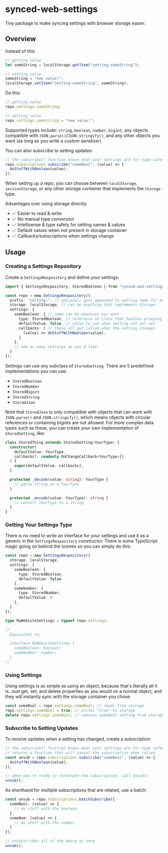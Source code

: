 # synced-web-settings

Tiny package to make syncing settings with browser storage easier.

## Overview

Instead of this:
```js
// getting value
let someString = localStorage.getItem("setting:someString");

// setting value
someString = "new value!";
localStorage.setItem("setting:someString", someString);
```

Do this:
```js
// getting value
repo.settings.someString;

// setting value
repo.settings.someString = "new value!"; 
```

Supported types include: `string`, `boolean`, `number`, `bigint`, any objects
compatible with `JSON.parse()`/`JSON.stringify()`, and any other objects you
want (as long as you write a custom serializer).

You can also subscribe to setting updates:
```js
// the subscribe() function knows what your settings are for type safety
repo.subscriptions.subscribe("someBool", (value) => {
  doStuffWithBoolean(value);
});
```

When setting up a repo, you can choose between `localStorage`, `sessionStorage`,
or any other storage container that implements the `Storage` type.

Advantages over using storage directly:
- ✅ Easier to read & write
- ✅ No manual type conversion
- ✅ Intellisense & type safety for setting names & values
- ✅ Default values when not present in storage container
- ✅ Callbacks/subscriptions when settings change

## Usage

### Creating a Settings Repository

Create a `SettingsRespository` and define your settings:
```ts
import { SettingsRespository, StoredBoolean } from "synced-web-settings";

const repo = new SettingsRespository({
  prefix: "setting:", // optional; gets appended to setting name for key
  storage: localStorage, // can be anything that implements Storage
  settings: {
    someBoolean: { // name can be whatever you want
      type: StoredBoolean, // reference to class that handles proxying
      defaultValue: false, // value to use when setting not yet set
      callbacks: [ // these all get called when the setting changes
        (value) => doStuffWithBoolean(value),
      ]
    },
    // add as many settings as you'd like
  }
});
```

Settings can use any subclass of `StoredSetting`. There are 5 predefined
implementations you can use:
- `StoredBoolean`
- `StoredNumber`
- `StoredBigint`
- `StoredString`
- `StoredJson`

Note that `StoredJson` is only compatible with objects that can work with
`JSON.parse()` and `JSON.stringify()`, which means objects with circular
references or containing bigints are not allowed. For more complex data types
such as these, you can create your own implementation of `StoredSetting`, like:
```ts
class StoredThing extends StoredSetting<YourType> {
  constructor(
    defaultValue: YourType,
    callbacks?: readonly OnChangeCallback<YourType>[]
  ) {
    super(defaultValue, callbacks);
  }

  protected _decode(value: string): YourType {
    // parse string as a YourType
  }

  protected _encode(value: YourType): string {
    // convert YourType to a string
  }
}
```

### Getting Your Settings Type

There is no need to write an interface for your settings and use it as a generic
in the `SettingsRespository` constructor. There is some TypeScript magic going
on behind the scenes so you can simply do this:
```ts
const repo = new SettingsRespository({
  storage: localStorage,
  settings: {
    someBoolean: {
      type: StoredBoolean,
      defaultValue: false
    },
    someNumber: {
      type: StoredNumber,
      defaultValue: 0
    },
  }
});

type MyWebsiteSettings = typeof repo.settings;

/*
  Equivalent to:

  interface MyWebsiteSettings {
    someBoolean: boolean;
    someNumber: number;
  }
*/
```

### Using Settings

Using settings is as simple as using an object, because that's literally all it
is. Just get, set, and delete properties as you would on a normal object, and
they will instantly sync with the storage container you chose.

```ts
const someBool = repo.settings.someBool; // reads from storage
repo.settings.someBool = true; // writes "true" to storage
delete repo.settings.someBool; // removes someBool setting from storage
```

### Subscribe to Setting Updates

To receive updates when a setting has changed, create a subscription:
```ts
// the subscribe() function knows what your settings are for type safety, and
// returns a function that will cancel the subscription when called
const unsub = repo.subscriptions.subscribe("someBool", (value) => {
  doStuffWithBoolean(value);
});

// when you're ready to terminate the subscription, call unsub()
unsub();
```

As shorthand for multiple subscriptions that are related, use a batch:
```ts
const unsub = repo.subscriptions.batchSubscribe({
  someBool: (value) => {
    // do stuff with the boolean
  },
  someNum: (value) => {
    // do stuff with the number
  }
});

// unsubscribes all of the above at once
unsub();
```
